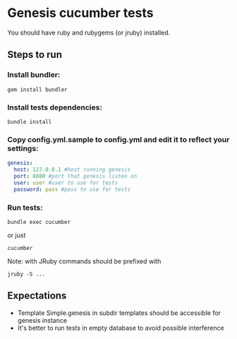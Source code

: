 Genesis cucumber tests
======================

You should have ruby and rubygems (or jruby) installed.

Steps to run
------------

### Install bundler:

```
gem install bundler
```

### Install tests dependencies:

```
bundle install
```

### Copy config.yml.sample to config.yml and edit it to reflect your settings:

```yaml
genesis:
  host: 127.0.0.1 #host running genesis
  port: 8080 #port that genesis listen on
  user: user #user to use for tests
  password: pass #pass to use for tests
```

### Run tests:

```
bundle exec cucumber
```

or just 

```
cucumber
```

Note: with JRuby commands should be prefixed with

```
jruby -S ...
```


Expectations
------------

- Template Simple.genesis in subdir templates should be accessible for genesis instance
- It's better to run tests in empty database to avoid possible interference
